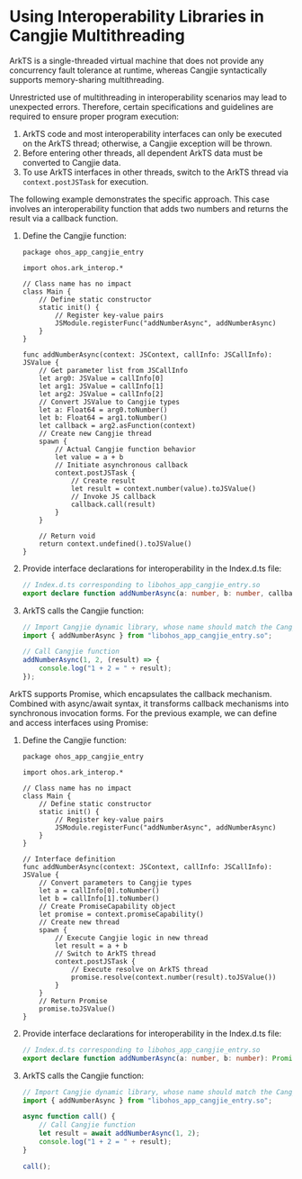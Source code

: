 # Using Interoperability Libraries in Cangjie Multithreading

ArkTS is a single-threaded virtual machine that does not provide any concurrency fault tolerance at runtime, whereas Cangjie syntactically supports memory-sharing multithreading.

Unrestricted use of multithreading in interoperability scenarios may lead to unexpected errors. Therefore, certain specifications and guidelines are required to ensure proper program execution:

1. ArkTS code and most interoperability interfaces can only be executed on the ArkTS thread; otherwise, a Cangjie exception will be thrown.
2. Before entering other threads, all dependent ArkTS data must be converted to Cangjie data.
3. To use ArkTS interfaces in other threads, switch to the ArkTS thread via `context.postJSTask` for execution.

The following example demonstrates the specific approach. This case involves an interoperability function that adds two numbers and returns the result via a callback function.

1. Define the Cangjie function:

    ```cangjie
    package ohos_app_cangjie_entry

    import ohos.ark_interop.*

    // Class name has no impact
    class Main {
        // Define static constructor
        static init() {
            // Register key-value pairs
            JSModule.registerFunc("addNumberAsync", addNumberAsync)
        }
    }

    func addNumberAsync(context: JSContext, callInfo: JSCallInfo): JSValue {
        // Get parameter list from JSCallInfo
        let arg0: JSValue = callInfo[0]
        let arg1: JSValue = callInfo[1]
        let arg2: JSValue = callInfo[2]
        // Convert JSValue to Cangjie types
        let a: Float64 = arg0.toNumber()
        let b: Float64 = arg1.toNumber()
        let callback = arg2.asFunction(context)
        // Create new Cangjie thread
        spawn {
            // Actual Cangjie function behavior
            let value = a + b
            // Initiate asynchronous callback
            context.postJSTask {
                // Create result
                let result = context.number(value).toJSValue()
                // Invoke JS callback
                callback.call(result)
            }
        }

        // Return void
        return context.undefined().toJSValue()
    }
    ```

2. Provide interface declarations for interoperability in the Index.d.ts file:

    ```typescript
    // Index.d.ts corresponding to libohos_app_cangjie_entry.so
    export declare function addNumberAsync(a: number, b: number, callback: (result: number) => void): void;
    ```

3. ArkTS calls the Cangjie function:

    ```typescript
    // Import Cangjie dynamic library, whose name should match the Cangjie package name and be consistent with the package containing interoperability interfaces
    import { addNumberAsync } from "libohos_app_cangjie_entry.so";

    // Call Cangjie function
    addNumberAsync(1, 2, (result) => {
        console.log("1 + 2 = " + result);
    });
    ```

ArkTS supports Promise, which encapsulates the callback mechanism. Combined with async/await syntax, it transforms callback mechanisms into synchronous invocation forms. For the previous example, we can define and access interfaces using Promise:

1. Define the Cangjie function:

    ```cangjie
    package ohos_app_cangjie_entry

    import ohos.ark_interop.*

    // Class name has no impact
    class Main {
        // Define static constructor
        static init() {
            // Register key-value pairs
            JSModule.registerFunc("addNumberAsync", addNumberAsync)
        }
    }

    // Interface definition
    func addNumberAsync(context: JSContext, callInfo: JSCallInfo): JSValue {
        // Convert parameters to Cangjie types
        let a = callInfo[0].toNumber()
        let b = callInfo[1].toNumber()
        // Create PromiseCapability object
        let promise = context.promiseCapability()
        // Create new thread
        spawn {
            // Execute Cangjie logic in new thread
            let result = a + b
            // Switch to ArkTS thread
            context.postJSTask {
                // Execute resolve on ArkTS thread
                promise.resolve(context.number(result).toJSValue())
            }
        }
        // Return Promise
        promise.toJSValue()
    }
    ```

2. Provide interface declarations for interoperability in the Index.d.ts file:

    ```typescript
    // Index.d.ts corresponding to libohos_app_cangjie_entry.so
    export declare function addNumberAsync(a: number, b: number): Promise<number>;
    ```

3. ArkTS calls the Cangjie function:

    ```typescript
    // Import Cangjie dynamic library, whose name should match the Cangjie package name and be consistent with the package containing interoperability interfaces
    import { addNumberAsync } from "libohos_app_cangjie_entry.so";

    async function call() {
        // Call Cangjie function
        let result = await addNumberAsync(1, 2);
        console.log("1 + 2 = " + result);
    }

    call();
    ```